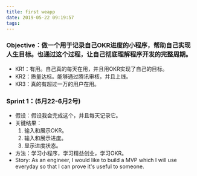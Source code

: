 ```yaml
---
title: first weapp
date: 2019-05-22 09:19:57
tags:
---
```

### Objective：做一个用于记录自己OKR进度的小程序，帮助自己实现人生目标。也通过这个过程，让自己彻底理解程序开发的完整周期。
* KR1：有用。自己真的每天在用，并且用OKR实现了自己的目标。
* KR2：质量达标。能够通过腾讯审核，并且上线。
* KR3：真的有超过一万的用户在用。

### Sprint 1：(5月22-6月2号)
* 假设：假设我会完成这个，并且每天记录它。
* 关键结果：
  1. 输入和展示OKR。
  2. 输入和展示进度。
  3. 显示进度状态。
* 方法：学习小程序，学习精益创业，学习OKR。
* Story: As an engineer, I would like to build a MVP which I will use everyday so that I can prove it's useful to someone.
